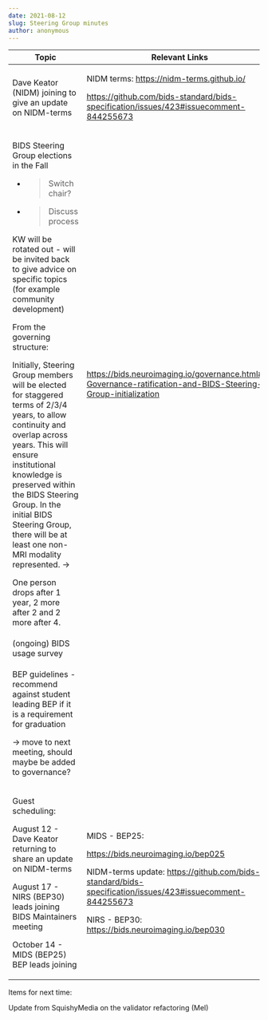 ```yaml
---
date: 2021-08-12
slug: Steering Group minutes
author: anonymous
---
```








<table>
 <thead>
  <tr class="header">
   <th>
    Topic
   </th>
   <th>
    Relevant Links
   </th>
  </tr>
 </thead>
 <tbody>
  <tr class="odd">
   <td>
    Dave Keator (NIDM) joining to give an update on NIDM-terms
   </td>
   <td>
    <p>
     NIDM terms:
     <a href="https://nidm-terms.github.io/">
      <span class="underline">
       https://nidm-terms.github.io/
      </span>
     </a>
    </p>
    <p>
     <a href="https://github.com/bids-standard/bids-specification/issues/423#issuecomment-844255673">
      <span class="underline">
       https://github.com/bids-standard/bids-specification/issues/423#issuecomment-844255673
      </span>
     </a>
    </p>
   </td>
  </tr>
  <tr class="even">
   <td>
    <p>
     BIDS Steering Group elections in the Fall
    </p>
    <ul>
     <li>
      <blockquote>
       <p>
        Switch chair?
       </p>
      </blockquote>
     </li>
     <li>
      <blockquote>
       <p>
        Discuss process
       </p>
      </blockquote>
     </li>
    </ul>
    <p>
     KW will be rotated out - will be invited back to give advice on specific topics (for example community development)
    </p>
    <p>
     From the governing structure:
    </p>
    <p>
     Initially, Steering Group members will be elected for staggered terms of 2/3/4 years, to allow continuity and overlap across years. This will ensure institutional knowledge is preserved within the BIDS Steering Group. In the initial BIDS Steering Group, there will be at least one non-MRI modality represented. -&gt;
    </p>
    <p>
     One person drops after 1 year, 2 more after 2 and 2 more after 4.
    </p>
   </td>
   <td>
    <a href="https://bids.neuroimaging.io/governance.html#c-Governance-ratification-and-BIDS-Steering-Group-initialization">
     <span class="underline">
      https://bids.neuroimaging.io/governance.html#c-Governance-ratification-and-BIDS-Steering-Group-initialization
     </span>
    </a>
   </td>
  </tr>
  <tr class="odd">
   <td>
    (ongoing) BIDS usage survey
   </td>
   <td>
   </td>
  </tr>
  <tr class="even">
   <td>
    <p>
     BEP guidelines - recommend against student leading BEP if it is a requirement for graduation
    </p>
    <p>
     -&gt; move to next meeting, should maybe be added to governance?
    </p>
   </td>
   <td>
   </td>
  </tr>
  <tr class="odd">
   <td>
    <p>
     Guest scheduling:
    </p>
    <p>
     August 12 - Dave Keator returning to share an update on NIDM-terms
    </p>
    <p>
     August 17 - NIRS (BEP30) leads joining BIDS Maintainers meeting
    </p>
    <p>
     October 14 - MIDS (BEP25) BEP leads joining
    </p>
   </td>
   <td>
    <p>
     MIDS - BEP25:
    </p>
    <p>
     <a href="https://bids.neuroimaging.io/bep025">
      <span class="underline">
       https://bids.neuroimaging.io/bep025
      </span>
     </a>
    </p>
    <p>
     NIDM-terms update:
     <a href="https://github.com/bids-standard/bids-specification/issues/423#issuecomment-844255673">
      <span class="underline">
       https://github.com/bids-standard/bids-specification/issues/423#issuecomment-844255673
      </span>
     </a>
    </p>
    <p>
     NIRS - BEP30:
     <a href="https://bids.neuroimaging.io/bep030">
      <span class="underline">
       https://bids.neuroimaging.io/bep030
      </span>
     </a>
    </p>
   </td>
  </tr>
 </tbody>
</table>

Items for next time:

Update from SquishyMedia on the validator refactoring (Mel)

